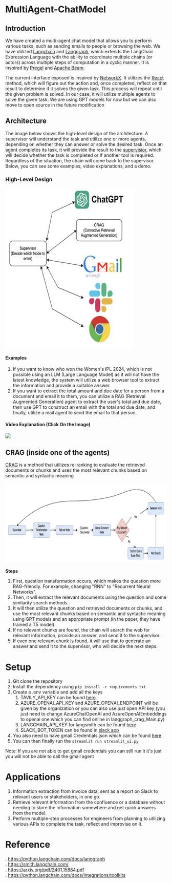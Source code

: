 # MultiAgent-ChatModel

## Introduction
We have created a multi-agent chat model that allows you to perform various tasks, such as sending emails to people or browsing the web. We have utilized [Langchain](https://python.langchain.com/docs/get_started/quickstart/) and [Langgraph](https://python.langchain.com/docs/langgraph/), which extends the LangChain Expression Language with the ability to coordinate multiple chains (or actors) across multiple steps of computation in a cyclic manner. It is inspired by [Pregel](https://research.google/pubs/pregel-a-system-for-large-scale-graph-processing/) and [Apache Beam](https://beam.apache.org/).

The current interface exposed is inspired by [NetworkX](https://networkx.org/documentation/latest/). It utilizes the [React](https://arxiv.org/pdf/2210.03629.pdf) method, which will figure out the action and, once completed, reflect on that result to determine if it solves the given task. This process will repeat until the given problem is solved. In our case, it will utilize multiple agents to solve the given task. We are using GPT models for now but we can also move to open source in the future modification


## Architecture 
The image below shows the high-level design of the architecture. A supervisor will understand the task and utilize one or more agents, depending on whether they can answer or solve the desired task. Once an agent completes its task, it will provide the result to the [supervisior](https://github.com/langchain-ai/langgraph/blob/main/examples/multi_agent/agent_supervisor.ipynb), which will decide whether the task is completed or if another tool is required. Regardless of the situation, the chain will come back to the supervisor. Below, you can see some examples, video explanations, and a demo.

### High-Level Design
<img src="https://github.com/usama8199/MultiAgent-ChatModel/blob/main/Image/Overview.png" width="400" height="500"/>

#### Examples
1. If you want to know who won the Women's IPL 2024, which is not possible using an LLM (Large Language Model) as it will not have the latest knowledge, the system will utilize a web browser tool to extract the information and provide a suitable answer.
2. If you want to extract the total amount and due date for a person from a document and email it to them, you can utilize a RAG (Retrieval Augmented Generation) agent to extract the user's total and due date, then use GPT to construct an email with the total and due date, and finally, utilize a mail agent to send the email to that person.

#### Video Explanation (Click On the Image)
[<img src="https://img.youtube.com/vi/tC5P0R3mBJs/maxresdefault.jpg" width="70%">](https://youtu.be/tC5P0R3mBJs)


## CRAG (inside one of the agents)
[CRAG](https://arxiv.org/pdf/2401.15884.pdf) is a method that utilizes re-ranking to evaluate the retrieved documents or chunks and uses the most relevant chunks based on semantic and syntactic meaning

<img src="https://github.com/usama8199/MultiAgent-ChatModel/blob/main/Image/CRAG.png" width="1400" height="250"/>

**Steps**
1. First, question transformation occurs, which makes the question more RAG-friendly. For example, changing "RNN" to "Recurrent Neural Networks".
2. Then, it will extract the relevant documents using the question and some similarity search methods.
3. It will then utilize the question and retrieved documents or chunks, and use the most relevant chunks based on semantic and syntactic meaning using GPT models and an appropriate prompt (in the paper, they have trained a T5 model).
4. If no relevant chunks are found, the chain will search the web for relevant information, provide an answer, and send it to the supervisor.
5. If even one relevant chunk is found, it will use that to generate an answer and send it to the supervisor, who will decide the next steps.

# Setup

1. Git clone the repository
2. Install the dependency using `pip install -r requirements.txt`
3. Create a .env variable and add all the keys
    1. TAVILY_API_KEY can be found [here](https://docs.tavily.com/docs/gpt-researcher/getting-started)
    2. AZURE_OPENAI_API_KEY and AZURE_OPENAI_ENDPOINT will be given by the organization or you can also use just open API key (you just need to change AzureChatOpenAI and AzureOpenAIEmbeddings to openai one which you can find online in langgraph_crag_Main.py)
    3. LANGCHAIN_API_KEY for langsmith can be found [here](https://smith.langchain.com/)
    4. SLACK_BOT_TOKEN can be found in [slack app](https://api.slack.com/tutorials/tracks/getting-a-token)
4. You also need to have gmail Credentials.json which can be found [here](https://www.youtube.com/watch?v=_pZebYlgGcY)
5. You can then finally run the `streamlit run streamlit_ui.py`

Note: If you are not able to get gmail credentials you can still run it it's just you will not be able to call the gmail agent


# Applications
1. Information extraction from invoice data, sent as a report on Slack to relevant users or stakeholders, in one go.
2. Retrieve relevant information from the confluence or a database without needing to store the information somewhere and get quick answers from the model.
3. Perform multiple-step processes for engineers from planning to utilizing various APIs to complete the task, reflect and improvise on it.

# Reference
. https://python.langchain.com/docs/langgraph \
. https://smith.langchain.com/ \
. https://arxiv.org/pdf/2401.15884.pdf \
. https://python.langchain.com/docs/integrations/toolkits 

